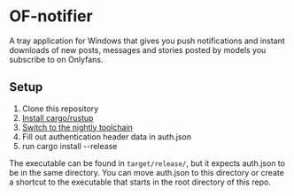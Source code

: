 # OF-notifier
A tray application for Windows that gives you push notifications and instant downloads of new posts, messages and stories posted by models you subscribe to on Onlyfans.

## Setup
1. Clone this repository
2. [Install cargo/rustup](https://www.rust-lang.org/tools/install)
3. [Switch to the nightly toolchain](https://rust-lang.github.io/rustup/concepts/channels.html)
4. Fill out authentication header data in auth.json
5. run cargo install --release

The executable can be found in `target/release/`, but it expects auth.json to be in the same directory. You can move auth.json to this directory or create a shortcut to the executable that starts in the root directory of this repo.

